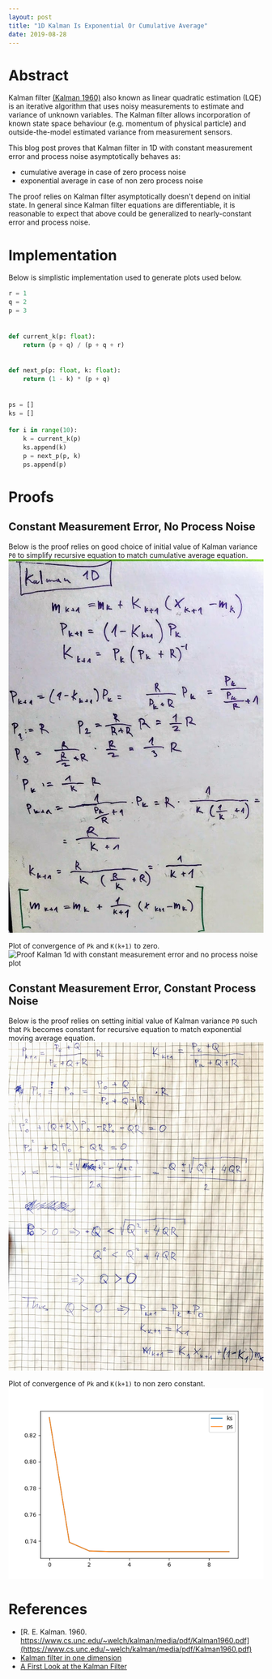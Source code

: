 ```yaml
---
layout: post
title: "1D Kalman Is Exponential Or Cumulative Average"
date: 2019-08-28
---
```


# Abstract
Kalman filter [(Kalman 1960)](https://www.cs.unc.edu/~welch/kalman/media/pdf/Kalman1960.pdf) also known as linear quadratic estimation (LQE) is an iterative algorithm that uses noisy measurements to estimate and variance of unknown variables. The Kalman filter allows incorporation of known state space behaviour (e.g. momentum of physical particle) and outside-the-model estimated variance from measurement sensors.

This blog post proves that Kalman filter in 1D with constant measurement error and process noise asymptotically behaves as:

 - cumulative average in case of zero process noise
 - exponential average in case of non zero process noise
 
The proof relies on Kalman filter asymptotically doesn't depend on initial state. In general since Kalman filter equations are differentiable, it is reasonable to expect that above could be generalized to nearly-constant error and process noise.


# Implementation

Below is simplistic implementation used to generate plots used below.
```python
r = 1
q = 2
p = 3


def current_k(p: float):
    return (p + q) / (p + q + r)


def next_p(p: float, k: float):
    return (1 - k) * (p + q)


ps = []
ks = []

for i in range(10):
    k = current_k(p)
    ks.append(k)
    p = next_p(p, k)
    ps.append(p)
```

# Proofs

## Constant Measurement Error, No Process Noise

Below is the proof relies on good choice of initial value of Kalman variance ```P0``` to simplify recursive equation to match cumulative average equation.
![Proof Kalman 1d with constant measurement error and no process noise proof](https://raw.githubusercontent.com/vackosar/vackosar.github.io/master/images/2019-08-28-kalman-1d-without-process-noise-proof.jpg)

Plot of convergence of ```Pk``` and ```K(k+1)``` to zero.
![Proof Kalman 1d with constant measurement error and no process noise plot](https://raw.githubusercontent.com/vackosar/vackosar.github.io/master/images/2019-08-28-kalman-1d-without-process-noise-plot.jpg)


## Constant Measurement Error, Constant Process Noise

Below is the proof relies on setting initial value of Kalman variance ```P0``` such that ```Pk``` becomes constant for recursive equation to match exponential moving average equation.
![Proof Kalman 1d with constant measurement error and constant process noise](https://raw.githubusercontent.com/vackosar/vackosar.github.io/master/images/2019-08-28-kalman-1d-with-process-noise-proof.jpg)

Plot of convergence of ```Pk``` and ```K(k+1)``` to non zero constant.
![Proof Kalman 1d with constant measurement error and constant process noise plot](https://raw.githubusercontent.com/vackosar/vackosar.github.io/master/images/2019-08-28-kalman-1d-with-process-noise-plot.jpg)

# References
- [R. E. Kalman. 1960.  https://www.cs.unc.edu/~welch/kalman/media/pdf/Kalman1960.pdf](https://www.cs.unc.edu/~welch/kalman/media/pdf/Kalman1960.pdf)
- [Kalman filter in one dimension](https://www.kalmanfilter.net/kalman1d.html)
- [A First Look at the Kalman Filter](https://lectures.quantecon.org/py/kalman.html)
